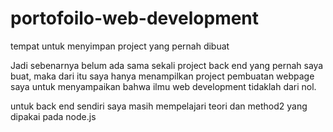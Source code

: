 # portofoilo-web-development
tempat untuk menyimpan project yang pernah dibuat

Jadi sebenarnya belum ada sama sekali project back end yang pernah saya buat, maka dari itu saya hanya 
menampilkan project pembuatan webpage saya untuk menyampaikan bahwa ilmu web development tidaklah dari nol.

untuk back end sendiri saya masih mempelajari teori dan method2 yang dipakai pada node.js
